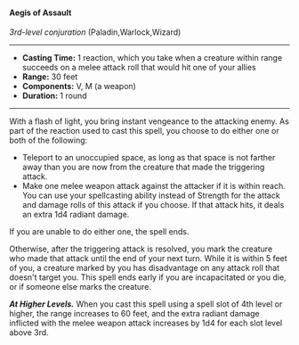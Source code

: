 #### Aegis of Assault
*3rd-level conjuration* (Paladin,Warlock,Wizard)
___
- **Casting Time:** 1 reaction, which you take when a creature within range succeeds on a melee attack roll that would hit one of your allies
- **Range:** 30 feet
- **Components:** V, M (a weapon)
- **Duration:** 1 round
---
With a flash of light, you bring instant vengeance to the attacking enemy. As part of the reaction used to cast this spell, you choose to do either one or both of the following:

* Teleport to an unoccupied space, as long as that space is not farther away than you are now from the creature that made the triggering attack.
* Make one melee weapon attack against the attacker if it is within reach. You can use your spellcasting ability instead of Strength for the attack and damage rolls of this attack if you choose. If that attack hits, it deals an extra 1d4 radiant damage.

If you are unable to do either one, the spell ends.

Otherwise, after the triggering attack is resolved, you mark the creature who made that attack until the end of your next turn. While it is within 5 feet of you, a creature marked by you has disadvantage on any attack roll that doesn't target you. This spell ends early if you are incapacitated or you die, or if someone else marks the creature.

***At Higher Levels.***  When you cast this spell using a spell slot of 4th level or higher, the range increases to 60 feet, and the extra radiant damage inflicted with the melee weapon attack increases by 1d4 for each slot level above 3rd.
